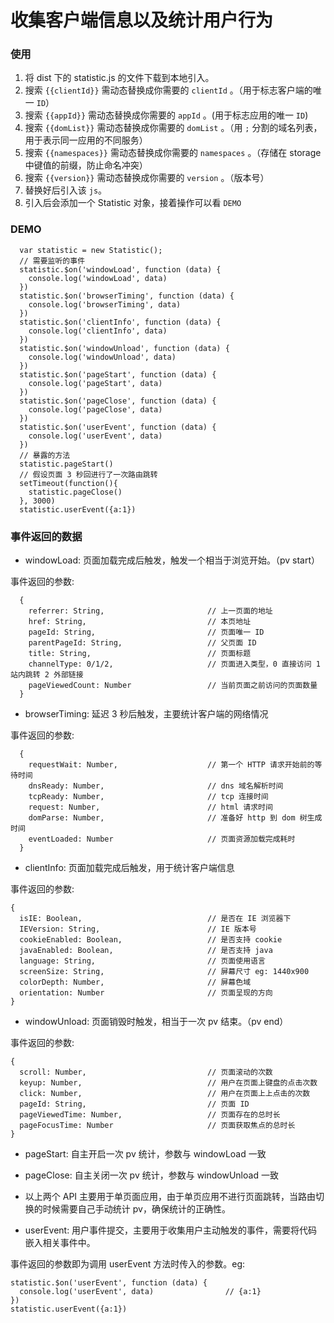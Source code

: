# 收集客户端信息以及统计用户行为

### 使用

1. 将 dist 下的 statistic.js 的文件下载到本地引入。
2. 搜索 `{{clientId}}` 需动态替换成你需要的 `clientId` 。（用于标志客户端的唯一 `ID`）
3. 搜索 `{{appId}}` 需动态替换成你需要的 `appId` 。(用于标志应用的唯一 `ID`)
4. 搜索 `{{domList}}` 需动态替换成你需要的 `domList` 。（用 `;` 分割的域名列表，用于表示同一应用的不同服务）
5. 搜索 `{{namespaces}}` 需动态替换成你需要的 `namespaces` 。（存储在 storage 中键值的前缀，防止命名冲突）
6. 搜索 `{{version}}` 需动态替换成你需要的 `version` 。（版本号）
7. 替换好后引入该 `js`。
8. 引入后会添加一个 Statistic 对象，接着操作可以看 `DEMO`

### DEMO

```
  var statistic = new Statistic();
  // 需要监听的事件
  statistic.$on('windowLoad', function (data) {
    console.log('windowLoad', data)
  })
  statistic.$on('browserTiming', function (data) {
    console.log('browserTiming', data)
  })
  statistic.$on('clientInfo', function (data) {
    console.log('clientInfo', data)
  })
  statistic.$on('windowUnload', function (data) {
    console.log('windowUnload', data)
  })
  statistic.$on('pageStart', function (data) {
    console.log('pageStart', data)
  })
  statistic.$on('pageClose', function (data) {
    console.log('pageClose', data)
  })
  statistic.$on('userEvent', function (data) {
    console.log('userEvent', data)
  })
  // 暴露的方法
  statistic.pageStart()
  // 假设页面 3 秒回进行了一次路由跳转
  setTimeout(function(){
    statistic.pageClose()
  }, 3000)
  statistic.userEvent({a:1})
```

### 事件返回的数据

- windowLoad: 页面加载完成后触发，触发一个相当于浏览开始。（pv start）

事件返回的参数:
```
  {
    referrer: String,                       // 上一页面的地址
    href: String,                           // 本页地址
    pageId: String,                         // 页面唯一 ID
    parentPageId: String,                   // 父页面 ID
    title: String,                          // 页面标题
    channelType: 0/1/2,                     // 页面进入类型，0 直接访问 1 站内跳转 2 外部链接
    pageViewedCount: Number                 // 当前页面之前访问的页面数量
  }
```

- browserTiming: 延迟 3 秒后触发，主要统计客户端的网络情况

事件返回的参数:
```
  {
    requestWait: Number,                    // 第一个 HTTP 请求开始前的等待时间
    dnsReady: Number,                       // dns 域名解析时间
    tcpReady: Number,                       // tcp 连接时间
    request: Number,                        // html 请求时间
    domParse: Number,                       // 准备好 http 到 dom 树生成时间
    eventLoaded: Number                     // 页面资源加载完成耗时
  }
```

- clientInfo: 页面加载完成后触发，用于统计客户端信息

事件返回的参数:
```
{
  isIE: Boolean,                            // 是否在 IE 浏览器下
  IEVersion: String,                        // IE 版本号
  cookieEnabled: Boolean,                   // 是否支持 cookie
  javaEnabled: Boolean,                     // 是否支持 java
  language: String,                         // 页面使用语言
  screenSize: String,                       // 屏幕尺寸 eg: 1440x900
  colorDepth: Number,                       // 屏幕色域
  orientation: Number                       // 页面呈现的方向
}
```

- windowUnload: 页面销毁时触发，相当于一次 pv 结束。（pv end）

事件返回的参数:
```
{
  scroll: Number,                           // 页面滚动的次数
  keyup: Number,                            // 用户在页面上键盘的点击次数
  click: Number,                            // 用户在页面上上点击的次数
  pageId: String,                           // 页面 ID
  pageViewedTime: Number,                   // 页面存在的总时长
  pageFocusTime: Number                     // 页面获取焦点的总时长
}
```

- pageStart: 自主开启一次 pv 统计，参数与 windowLoad 一致
- pageClose: 自主关闭一次 pv 统计，参数与 windowUnload 一致
- 以上两个 API 主要用于单页面应用，由于单页应用不进行页面跳转，当路由切换的时候需要自己手动统计 pv，确保统计的正确性。

- userEvent: 用户事件提交，主要用于收集用户主动触发的事件，需要将代码嵌入相关事件中。

事件返回的参数即为调用 userEvent 方法时传入的参数。eg:
```
statistic.$on('userEvent', function (data) {
  console.log('userEvent', data)                // {a:1}
})
statistic.userEvent({a:1})
```

